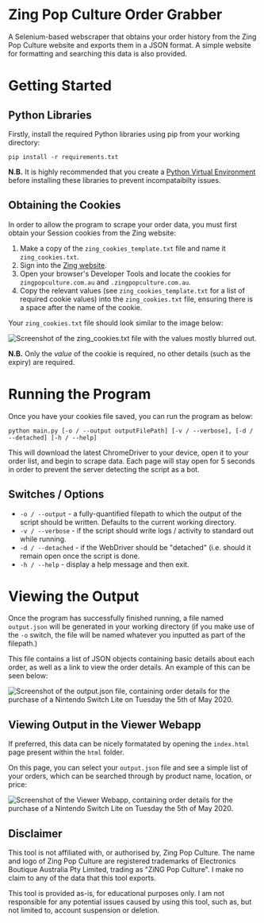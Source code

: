 # Zing Pop Culture Order Grabber

A Selenium-based webscraper that obtains your order history from the Zing Pop Culture website and exports them in a JSON format. A simple website for formatting and searching this data is also provided. 

# Getting Started 

## Python Libraries

Firstly, install the required Python libraries using pip from your working directory:

```
pip install -r requirements.txt
```

**N.B.** It is highly recommended that you create a [Python Virtual Environment](https://docs.python.org/3/library/venv.html) before installing these libraries to prevent incompataibilty issues.

## Obtaining the Cookies
In order to allow the program to scrape your order data, you must first obtain your Session cookies from the Zing website:

1. Make a copy of the `zing_cookies_template.txt` file and name it `zing_cookies.txt`.
2. Sign into the [Zing website](https://zingpopculture.com.au/).
3. Open your browser's Developer Tools and locate the cookies for `zingpopculture.com.au` and `.zingpopculture.com.au`. 
4. Copy the relevant values (see `zing_cookies_template.txt` for a list of required cookie values) into the `zing_cookies.txt` file, ensuring there is a space after the name of the cookie.

Your `zing_cookies.txt` file should look similar to the image below:

![Screenshot of the zing_cookies.txt file with the values mostly blurred out.](https://i.imgur.com/oO0XQLM.png "zing_cookiex.txt file with values filled.")

**N.B.** Only the _value_ of the cookie is required, no other details (such as the expiry) are required.

# Running the Program 
Once you have your cookies file saved, you can run the program as below:

```
python main.py [-o / --output outputFilePath] [-v / --verbose], [-d / --detached] [-h / --help]
```

This will download the latest ChromeDriver to your device, open it to your order list, and begin to scrape data. Each page will stay open for 5 seconds in order to prevent the server detecting the script as a bot.

## Switches / Options
- `-o / --output` - a fully-quantified filepath to which the output of the script should be written. Defaults to the current working directory.
- `-v / --verbose` - if the script should write logs / activity to standard out while running. 
- `-d / --detached` - if the WebDriver should be "detached" (i.e. should it remain open once the script is done. 
- `-h / --help` - display a help message and then exit.

# Viewing the Output
Once the program has successfully finished running, a file named `output.json` will be generated in your working directory (if you make use of the `-o` switch, the file will be named whatever you inputted as part of the filepath.)

This file contains a list of JSON objects containing basic details about each order, as well as a link to view the order details. An example of this can be seen below:

![Screenshot of the output.json file, containing order details for the purchase of a Nintendo Switch Lite on Tuesday the 5th of May 2020.](https://i.imgur.com/aMmKhPP.png "An example order object.")

## Viewing Output in the Viewer Webapp
If preferred, this data can be nicely formatated by opening the `index.html` page present within the `html` folder. 

On this page, you can select your `output.json` file and see a simple list of your orders, which can be searched through by product name, location, or price:

![Screenshot of the Viewer Webapp, containing order details for the purchase of a Nintendo Switch Lite on Tuesday the 5th of May 2020.](https://i.imgur.com/FdMk6Tb.png "An example order in the webapp.")

## Disclaimer 
This tool is not affiliated with, or authorised by, Zing Pop Culture. The name and logo of Zing Pop Culture are registered trademarks of Electronics Boutique Australia Pty Limited, trading as "ZiNG Pop Culture". I make no claim to any of the data that this tool exports.

This tool is provided as-is, for educational purposes only. I am not responsible for any potential issues caused by using this tool, such as, but not limited to, account suspension or deletion.